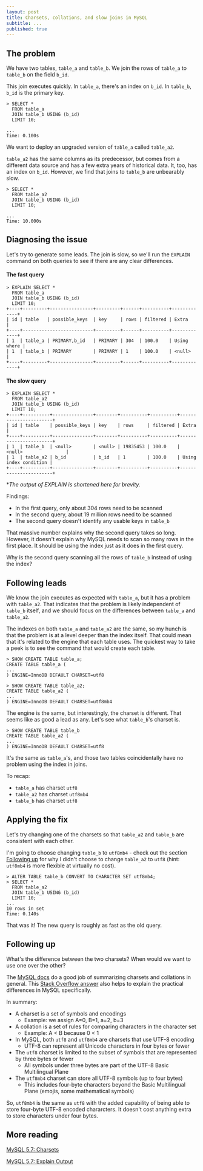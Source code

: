 ```yaml
---
layout: post
title: Charsets, collations, and slow joins in MySQL
subtitle: ...
published: true
---
```


## The problem

We have two tables, `table_a` and `table_b`. We join the rows of `table_a` to `table_b` on the field `b_id`.

This join executes quickly. In `table_a`, there's an index on `b_id`. In `table_b`, `b_id` is the primary key.

```mysql
> SELECT *
  FROM table_a
  JOIN table_b USING (b_id)
  LIMIT 10;

...
Time: 0.100s
```

We want to deploy an upgraded version of `table_a` called `table_a2`.

`table_a2` has the same columns as its predecessor, but comes from a different data source and has a few extra years of historical data. It, too, has an index on `b_id`. However, we find that joins to `table_b` are unbearably slow.

```mysql
> SELECT *
  FROM table_a2
  JOIN table_b USING (b_id)
  LIMIT 10;

...
Time: 10.000s
```

## Diagnosing the issue

Let's try to generate some leads. The join is slow, so we'll run the `EXPLAIN` command on both queries to see if there are any clear differences.

#### The fast query
```mysql
> EXPLAIN SELECT *
  FROM table_a
  JOIN table_b USING (b_id)
  LIMIT 10;
+----+---------+----------------+---------+------+----------+-------------+
| id | table   | possible_keys  | key     | rows | filtered | Extra       |
+----+--------------------------+---------+------+----------+-------------+
| 1  | table_a | PRIMARY,b_id   | PRIMARY | 304  | 100.0    | Using where |
| 1  | table_b | PRIMARY        | PRIMARY | 1    | 100.0    | <null>      |
+----+---------+----------------+---------+------+----------+-------------+
```

#### The slow query
```mysql
> EXPLAIN SELECT *
  FROM table_a2
  JOIN table_b USING (b_id)
  LIMIT 10;
+----+----------+---------------+--------+----------+----------+-----------------------+
| id | table    | possible_keys | key    | rows     | filtered | Extra                 |
+----+----------+---------------+--------+----------+----------+-----------------------+
| 1  | table_b  | <null>        | <null> | 19835453 | 100.0    | <null>                |
| 1  | table_a2 | b_id          | b_id   | 1        | 100.0    | Using index condition |
+----+----------+---------------+--------+----------+----------+-----------------------+
```

\*_The output of EXPLAIN is shortened here for brevity._

Findings:
- In the first query, only about 304 rows need to be scanned
- In the second query, about 19 million rows need to be scanned
- The second query doesn't identify any usable keys in `table_b`

That massive number explains why the second query takes so long. However, it doesn't explain why MySQL needs to scan so many rows in the first place. It should be using the index just as it does in the first query.

Why is the second query scanning all the rows of `table_b` instead of using the index?

## Following leads

We know the join executes as expected with `table_a`, but it has a problem with `table_a2`. That indicates that the problem is likely independent of `table_b` itself, and we should focus on the differences between `table_a` and `table_a2`.

The indexes on both `table_a` and `table_a2` are the same, so my hunch is that the problem is at a level deeper than the index itself. That could mean that it's related to the engine that each table uses. The quickest way to take a peek is to see the command that would create each table.

```mysql
> SHOW CREATE TABLE table_a;
CREATE TABLE table_a (
...
) ENGINE=InnoDB DEFAULT CHARSET=utf8
```

```mysql
> SHOW CREATE TABLE table_a2;
CREATE TABLE table_a2 (
...
) ENGINE=InnoDB DEFAULT CHARSET=utf8mb4
```

The engine is the same, but interestingly, the charset is different. That seems like as good a lead as any. Let's see what `table_b`'s charset is.

```mysql
> SHOW CREATE TABLE table_b
CREATE TABLE table_a2 (
...
) ENGINE=InnoDB DEFAULT CHARSET=utf8
```

It's the same as `table_a`'s, and those two tables coincidentally have no problem using the index in joins.

To recap:
- `table_a` has charset `utf8`
- `table_a2` has charset `utf8mb4`
- `table_b` has charset `utf8`

## Applying the fix

Let's try changing one of the charsets so that `table_a2` and `table_b` are consistent with each other.

I'm going to choose changing `table_b` to `utf8mb4` - check out the section [Following up](#following-up) for why I didn't choose to change `table_a2` to `utf8` (hint: `utf8mb4` is more flexible at virtually no cost).
```mysql
> ALTER TABLE table_b CONVERT TO CHARACTER SET utf8mb4;
> SELECT *
  FROM table_a2
  JOIN table_b USING (b_id)
  LIMIT 10;
...
10 rows in set
Time: 0.140s
```

That was it! The new query is roughly as fast as the old query.

## Following up

What's the difference between the two charsets? When would we want to use one over the other?

The [MySQL docs](https://dev.mysql.com/doc/refman/5.7/en/charset-general.html) do a good job of summarizing charsets and collations in general. This [Stack Overflow answer](https://stackoverflow.com/a/30074553/804237) also helps to explain the practical differences in MySQL specifically.

In summary:
- A charset is a set of symbols and encodings
    - Example: we assign A=0, B=1, a=2, b=3
- A collation is a set of rules for comparing characters in the character set
    - Example: A < B because 0 < 1
- In MySQL, both `utf8` and `utf8mb4` are charsets that use UTF-8 encoding
    - UTF-8 can represent all Unicode characters in four bytes or fewer
- The `utf8` charset is limited to the subset of symbols that are represented by three bytes or fewer
    - All symbols under three bytes are part of the UTF-8 Basic Multilingual Plane
- The `utf8mb4` charset can store all UTF-8 symbols (up to four bytes)
    - This includes four-byte characters beyond the Basic Multilingual Plane (emojis, some mathematical symbols)

So, `utf8mb4` is the same as `utf8` with the added capability of being able to store four-byte UTF-8 encoded chararcters. It doesn't cost anything extra to store characters under four bytes.

## More reading

[MySQL 5.7: Charsets](https://dev.mysql.com/doc/refman/5.7/en/charset-mysql.html)

[MySQL 5.7: Explain Output](https://dev.mysql.com/doc/refman/5.7/en/explain-output.html)
